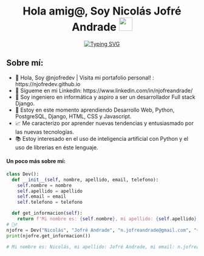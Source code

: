 <h1 align="center"><b>Hola amig@, Soy Nicolás Jofré Andrade </b><img src="https://media.giphy.com/media/hvRJCLFzcasrR4ia7z/giphy.gif" width="35"></h1>

<div align="center"><a href="https://git.io/typing-svg"><img src="https://readme-typing-svg.demolab.com?font=Fira+Code&pause=1000&color=4D49F7&center=true&vCenter=true&random=false&width=435&lines=Python+Full+stack+developer;Python+learner;PostgreSQL+learner;Django+learner;" alt="Typing SVG" /></a></div>

## Sobre mí:
<ul>
  <li>👋 Hola, Soy @njofredev | Visita mi portafolio personal! : https://njofredev.github.io</li>
  <li>💼 Sígueme en mi LinkedIn: https://www.linkedin.com/in/njofreandrade/ </li>
  <li>🐍 Soy ingeniero en informática y aspiro a ser un desarrollador Full stack Django.  </li>
  <li>🌱 Estoy en este momento aprendiendo Desarrollo Web, Python, PostgreSQL, Django, HTML, CSS y Javascript.</li> 
  <li>📈 Me caracterizo por aprender nuevas tendencias y entusiasmado por las nuevas tecnologías. </li> 
  <li>📚 Estoy interesado en el uso de inteligencia artificial con Python y el uso de librerias en éste lenguaje.</li> 
</ul>

#### Un poco más sobre mí:
```python
class Dev():
  def __init__(self, nombre, apellido, email, telefono):
    self.nombre = nombre
    self.apellido = apellido
    self.email = email
    self.telefono = telefono

  def get_informacion(self):
    return f'Mi nombre es: {self.nombre}, mi apellido: {self.apellido}, mi email: {self.email} y mi teléfono es: {self.telefono}'
# 🙋‍♂️
njofre = Dev("Nicolás", "Jofré Andrade", "n.jofreandrade@gmail.com", "+569 5755 89 66")
print(njofre.get_informacion())  

# Mi nombre es: Nicolás, mi apellido: Jofré Andrade, mi email: n.jofreandrade@gmail.com y mi teléfono es: +569 5755 89 66
```

